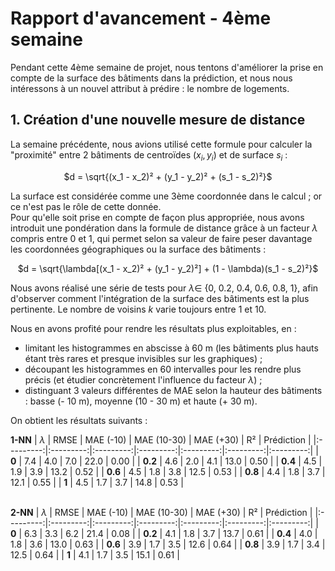 # Rapport d'avancement - 4ème semaine

Pendant cette 4ème semaine de projet, nous tentons d'améliorer la prise en compte de la surface des bâtiments dans la prédiction, et nous nous intéressons à un nouvel attribut à prédire : le nombre de logements.

## 1. Création d'une nouvelle mesure de distance

La semaine précédente, nous avions utilisé cette formule pour calculer la "proximité" entre 2 bâtiments de centroïdes $(x_i, y_i)$ et de surface $s_i$ :
<p align="center">$d = \sqrt{(x_1 - x_2)² + (y_1 - y_2)² + (s_1 - s_2)²}$</p>

La surface est considérée comme une 3ème coordonnée dans le calcul ; or ce n'est pas le rôle de cette donnée.\
Pour qu'elle soit prise en compte de façon plus appropriée, nous avons introduit une pondération dans la formule de distance grâce à un facteur $\lambda$ compris entre 0 et 1, qui permet selon sa valeur de faire peser davantage les coordonnées géographiques ou la surface des bâtiments :
<p align="center">$d = \sqrt{\lambda[(x_1 - x_2)² + (y_1 - y_2)²] + (1 - \lambda)(s_1 - s_2)²}$</p>

Nous avons réalisé une série de tests pour $\lambda \in$ {0, 0.2, 0.4, 0.6, 0.8, 1}, afin d'observer comment l'intégration de la surface des bâtiments est la plus pertinente. Le nombre de voisins $k$ varie toujours entre 1 et 10.

Nous en avons profité pour rendre les résultats plus exploitables, en :
* limitant les histogrammes en abscisse à 60 m (les bâtiments plus hauts étant très rares et presque invisibles sur les graphiques) ;
* découpant les histogrammes en 60 intervalles pour les rendre plus précis (et étudier concrètement l'influence du facteur $\lambda$) ;
* distinguant 3 valeurs différentes de MAE selon la hauteur des bâtiments : basse (- 10 m), moyenne (10 - 30 m) et haute (+ 30 m).

On obtient les résultats suivants :

**1-NN**
| $\lambda$ | RMSE | MAE (-10) | MAE (10-30) | MAE (+30) | R² | Prédiction |
|:---------:|:---------:|:---------:|:---------:|:---------:|:---------:|:---------:|
| **0** | 7.4 | 4.0 | 7.0 | 22.0 | 0.00 |
| **0.2** | 4.6 | 2.0 | 4.1 | 13.0 | 0.50 |
| **0.4** | 4.5 | 1.9 | 3.9 | 13.2 | 0.52 |
| **0.6** | 4.5 | 1.8 | 3.8 | 12.5 | 0.53 |
| **0.8** | 4.4 | 1.8 | 3.7 | 12.1 | 0.55 |
| **1** | 4.5 | 1.7 | 3.7 | 14.8 | 0.53 |

\
**2-NN**
| $\lambda$ | RMSE | MAE (-10) | MAE (10-30) | MAE (+30) | R² | Prédiction |
|:---------:|:---------:|:---------:|:---------:|:---------:|:---------:|:---------:|
| **0** | 6.3 | 3.3 | 6.2 | 21.4 | 0.08 |
| **0.2** | 4.1 | 1.8 | 3.7 | 13.7 | 0.61 |
| **0.4** | 4.0 | 1.8 | 3.6 | 13.0 | 0.63 |
| **0.6** | 3.9 | 1.7 | 3.5 | 12.6 | 0.64 |
| **0.8** | 3.9 | 1.7 | 3.4 | 12.5 | 0.64 |
| **1** | 4.1 | 1.7 | 3.5 | 15.1 | 0.61 |

